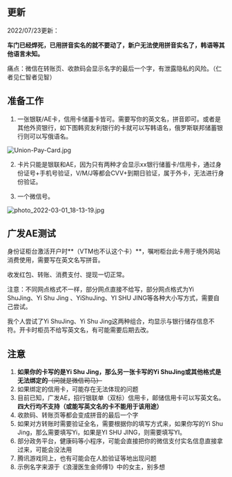 ## 更新

2022/07/23更新：

**车门已经焊死，已用拼音实名的就不要动了，新户无法使用拼音实名了，韩语等其他语言未知。**



痛点：微信在转账页、收款码会显示名字的最后一个字，有泄露隐私的风险。（仁者见仁智者见智）

## 准备工作

1. 一张银联/AE卡，信用卡储蓄卡皆可。需要写你的英文名，拼音即可。或者是其他外资银行，如下图韩资友利银行的卡就可以写韩语名，俄罗斯联邦储蓄银行则可以写俄语名。

![Union-Pay-Card.jpg](https://img.github.luxe/2022/775e6e56567ea.jpg)

2. 卡片只能是银联和AE，因为只有两种才会显示xx银行储蓄卡/信用卡，通过身份证号+手机号验证，V/M/J等都会CVV+到期日验证，属于外卡，无法进行身份验证。

3. 一个微信号。

![photo_2022-03-01_18-13-19.jpg](https://img.github.luxe/2022/2dfd662723664.jpg)

## 广发AE测试

身份证柜台激活开户时**（VTM也不认这个卡）**，嘱咐柜台此卡用于境外网站消费使用，需要写在英文名写拼音。

收发红包、转账、消费支付、提现一切正常。

注意：不同网点格式不一样，部分网点直接不给写，部分网点格式为Yi ShuJing、Yi Shu Jing 、YiShuJing、YI SHU JING等各种大小写方式，需要自己尝试。

我个人尝试了Yi ShuJing、Yi Shu Jing这两种组合，均显示与银行储存信息不符。开卡时柜员不给写英文名，有可能需要后期去改。



## 注意

1. **如果你的卡写的是Yi Shu Jing，那么另一张卡写的Yi ShuJing或其他格式是无法绑定的**~~（问就是微信司马）~~
2. 如果绑定的信用卡，可能存在无法体现的问题
3. 目前已知，广发AE，招行银联单（双标）信用卡，邮储信用卡可以写英文名。**四大行均不支持（或能写英文名的卡不能用于该用途）**
4. 收款码、转账页等都会变成拼音的最后一个字
5. 如果对方转账时需要验证全名，需要根据你的填写方式来，如果你写的Yi Shu Jing，那么需要填写Yi，如果是YI SHU JING，则需要填写YI。
6. 部分政务平台，健康码等小程序，可能会直接把你的微信支付实名信息直接拿过来，可能会没法用
7. 腾讯游戏同上，也有可能会在人脸验证等地出现问题
8. 示例名字来源于《浪漫医生金师傅1》中的女主，别多想
